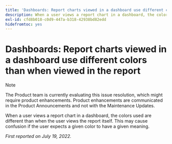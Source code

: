 ```yaml
---
title: 'Dashboards: Report charts viewed in a dashboard use different colors than when viewed in the report'
description: When a user views a report chart in a dashboard, the colors used are different than when the user views the report itself. This may cause confusion if the user expects a given color to have a given meaning.
exl-id: cfd8b018-c0d9-447a-b318-42938bd82edd
hidefromtoc: yes
---
```

# Dashboards: Report charts viewed in a dashboard use different colors than when viewed in the report

<!--Converted to story-->

>[!NOTE]
>
>The Product team is currently evaluating this issue resolution, which might require product enhancements. Product enhancements are communicated in the Product Announcements and not with the Maintenance Updates.

When a user views a report chart in a dashboard, the colors used are different than when the user views the report itself. This may cause confusion if the user expects a given color to have a given meaning.

_First reported on July 19, 2022._
